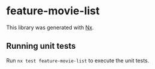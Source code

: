 # feature-movie-list

This library was generated with [Nx](https://nx.dev).

## Running unit tests

Run `nx test feature-movie-list` to execute the unit tests.

